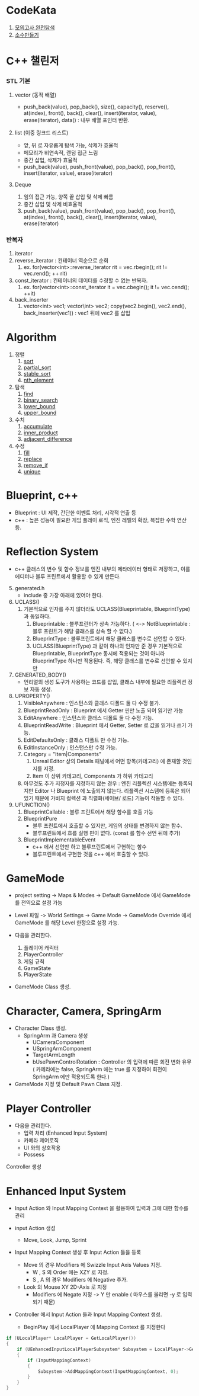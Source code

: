 # CodeKata

1. [모의고사 완전탐색](https://github.com/solie75/Baekjoon/blob/fe419dc1f068bd7bcc57690119f043b06e6806a2/%ED%94%84%EB%A1%9C%EA%B7%B8%EB%9E%98%EB%A8%B8%EC%8A%A4/1/42840.%E2%80%85%EB%AA%A8%EC%9D%98%EA%B3%A0%EC%82%AC/%EB%AA%A8%EC%9D%98%EA%B3%A0%EC%82%AC.cpp)
2. [소수만들기](https://github.com/solie75/Baekjoon/blob/629ab1e0641eb9c168b43bfcbbf1b58d9e1ad7f6/%ED%94%84%EB%A1%9C%EA%B7%B8%EB%9E%98%EB%A8%B8%EC%8A%A4/1/12977.%E2%80%85%EC%86%8C%EC%88%98%E2%80%85%EB%A7%8C%EB%93%A4%EA%B8%B0/%EC%86%8C%EC%88%98%E2%80%85%EB%A7%8C%EB%93%A4%EA%B8%B0.cpp)

# C++ 챌린저

### STL 기본

1. vector (동적 배열)
	- push_back(value), pop_back(), size(), capacity(), reserve(), at(index), front(), back(), clear(), insert(iterator, value), erase(iterator), data() : 내부 배열 포인터 반환.

2. list (이중 링크드 리스트)
	- 앞, 뒤 로 자유롭게 탐색 가능, 삭제가 효율적
	- 메모리가 비연속적, 랜덤 접근 느림
	- 중간 삽입, 삭제가 효율적
	- push_back(value), push_front(value), pop_back(), pop_front(), insert(iterator, value), erase(iterator)

3. Deque
	1. 임의 접근 가능, 양쪽 끝 삽입 및 삭제 빠름
	2. 중간 삽입 및 삭제 비효율적
	3. push_back(value), push_front(value), pop_back(), pop_front(), at(index), front(), back(), clear(), insert(iterator, value), erase(iterator)

### 반복자

1. iterator
2. reverse_iterator : 컨테이너 역순으로 순회
	1. ex. for(vector\<int>::reverse_iterator rit = vec.rbegin(); rit != vec.rend(); ++ rit)
3. const_iterator : 컨테이너의 데이터를 수정할 수 없는 반복자.
	1. ex. for(vector\<int>::const_iterator it = vec.cbegin(); it != vec.cend(); ++it)
4. back_inserter
	1. vector\<int> vec1; vector\int> vec2; copy(vec2.begin(), vec2.end(), back_inserter(vec1)) : vec1 뒤에 vec2 를 삽입

# Algorithm

1. 정렬
	1. [sort](/c++/STL/Algorithm.md#sort)
	2. [partial_sort](/c++/STL/Algorithm.md#partial_sort)
	3. [stable_sort](/c++/STL/Algorithm.md#stable_sort)
	4. [nth_element](/c++/STL/Algorithm.md#nth_element)
2. 탐색
	1. [find](/c++/STL/Algorithm.md#find)
	2. [binary_search](/c++/STL/Algorithm.md#binary_search)
	3. [lower_bound](/c++/STL/Algorithm.md#lower_bound)
	4. [upper_bound](/c++/STL/Algorithm.md#upper_bound)
3. 수치
	1. [accumulate](/c++/STL/Numeric.md#accumulate)
	2. [inner_product](/c++/STL/Numeric.md#inner_product)
	3. [adjacent_difference](/c++/STL/Numeric.md#adjacent_difference)
4. 수정
	1. [fill](/c++/STL/Algorithm.md#fill)
	2. [replace](/c++/STL/Algorithm.md#replace)
	3. [remove_if](/c++/STL/Algorithm.md#remove_if)
	4. [unique](/c++/STL/Algorithm.md#unique)

# Blueprint, c++
- Blueprint : UI 제작, 간단한 이벤트 처리, 시각적 연출 등
- c++ : 높은 성능이 필요한 게임 플레이 로직, 엔진 레벨의 확장, 복잡한 수학 연산 등.
# Reflection System

- c++ 클래스의 변수 및 함수 정보를 엔진 내부의 메타데이터 형태로 저장하고, 이를 에디터나 블루 프린트에서 활용할 수 있게 만든다.

5. generated.h
	- include 중 가장 아래에 있어야 한다.
6. UCLASS()
	1. 기본적으로 인자를 주지 않더라도 UCLASS(Blueprintable, BlueprintType) 과 동일하다.
		1. Blueprintable : 블루프린터가 상속 가능하다. ( <-> NotBlueprintable : 블루 프린트가 해당 클래스를 상속 할 수 없다.)
		2. BlueprintType : 블루프린트에서 해당 클래스를 변수로 선언할 수 있다.
		3. UCLASS(BlueprintType) 과 같이 하나의 인자만 준 경우 기본적으로 Blueprintable, BlueprintType 동시에 적용되는 것이 아니라 BlueprintType 하나만 적용된다. 즉, 해당 클래스를 변수로 선언할 수 있지만 
7. GENERATED_BODY()
	- 언리얼의 생성 도구가 사용하는 코드를 삽입, 클래스 내부에 필요한 리플렉션 정보 자동 생성.
8. UPROPERTY()
	1. VisibleAnywhere : 인스턴스와 클래스 디폴드 둘 다 수정 불가.
	2. BlueprintReadOnly  : Blueprint 에서 Getter 핀만 노출 되어 읽기만 가능
	3. EditAnywhere : 인스턴스와 클래스 디폴트 둘 다 수정 가능.
	4. BlueprintReadWrite : Blueprint 에서 Getter, Setter 로 값을 읽거나 쓰기 가능.
	5. EditDefaultsOnly : 클래스 디폴트 만 수정 가능.
	6. EditInstanceOnly : 인스턴스만 수정 가능.
	7. Category = "Item|Components"
		1. Unreal Editor 상의 Details 패널에서 어떤 항목(카테고리) 에 존재할 것인지를 지정.
		2. Item 이 상위 카테고리, Components 가 하위 카테고리
	8. 아무것도 추가 지정자를 지정하지 않는 경우 : 엔진 리플렉션 시스템에는 등록되지만 Editor 나 Blueprint 에 노출되지 않는다. 리플렉션 시스템에 등록은 되어있기 때문에 가비지 컬렉션 과 직렬화(세이브/ 로드) 기능이 작동할 수 있다.
9. UFUNCTION()
	1. BlueprintCallable : 블루 프린트에서 해당 함수를 호출 가능
	2. BlueprintPure 
		- 블루 프린트에서 호출할 수 있지만, 게임의 상태를 변경하지 않는 함수.
		- 블루프린트에서 흐름 실행 핀이 없다. (const 를 함수 선언 뒤에 추가)
	3. BlueprintImplementableEvent
		- c++ 에서 선언만 하고 블루프린트에서 구현하는 함수
		- 블루프린트에서 구현한 것을 c++ 에서 호출할 수 있다.

#  GameMode

- project setting -> Maps & Modes -> Default GameMode 에서 GameMode 를 전역으로 설정 가능
- Level 파일 -> World Settings -> Game Mode -> GameMode Override 에서 GameMode 를 해당 Level 한정으로 설정 가능.

- 다음을 관리한다.
	1. 플레이어 캐릭터
	2. PlayerController
	3. 게임 규칙
	4. GameState
	5. PlayerState

- GameMode Class 생성.

# Character, Camera, SpringArm

- Character Class 생성.
	- SpringArm 과 Camera 생성
		- UCameraComponent
		- USpringArmComponent 
		- TargetArmLength
		- bUsePawnControlRotation : Controller 의 입력에 따른 회전 변화 유무 ( 카메라에는 false, SpringArm 에는 true 를 지정하여 회전이 SpringArm 에만 적용되도록 한다.)
- GameMode 지정 및 Default Pawn Class 지정.

# Player Controller

- 다음을 관리한다.
	- 입력 처리 (Enhanced Input System)
	- 카메라 제어로직
	- UI 와의 상호작용
	- Possess

Controller 생성

# Enhanced Input System

- Input Action 와 Input Mapping Context 을 활용하여 입력과 그에 대한 함수를 관리

- input Action 생성
	- Move, Look, Jump, Sprint
- Input Mapping Context 생성 후 Input Action 들을 등록
	-  Move 의 경우 Modifiers 에 Swizzle Input Axis Values 지정.
		- W , S 의 Order 에는 XZY 로 지정.
		- S , A 의 경우 Modifiers 에 Negative 추가.
	- Look 의 Mouse XY 2D-Axis 로 지정
		- Modifiers 에 Negate 지정 -> Y 만 enable ( 마우스를 올리면 -y 로 입력 되기 때문)

- Controller 에서 Input Action 들과 Input Mapping Context 생성.
	- BeginPlay 에서 LocalPlayer 에 Mapping Context 를 지정한다
```c++
if (ULocalPlayer* LocalPlayer = GetLocalPlayer())
{
	if (UEnhancedInputLocalPlayerSubsystem* Subsystem = LocalPlayer->GetSubsystem<UEnhancedInputLocalPlayerSubsystem>())
	{
		if (InputMappingContext)
		{
			Subsystem->AddMappingContext(InputMappingContext, 0);
		}
	}
}
```

